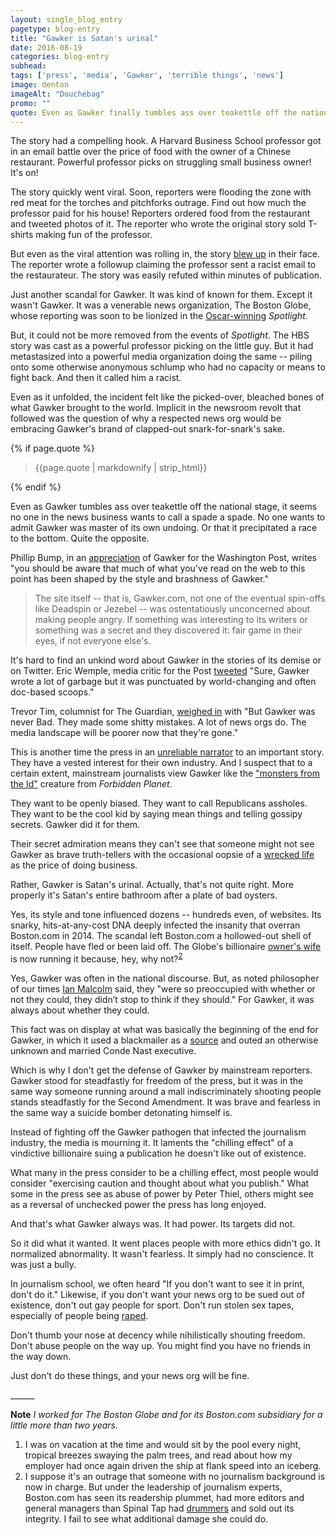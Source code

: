 ```yaml
---
layout: single_blog_entry
pagetype: blog-entry
title: "Gawker is Satan's urinal"
date: 2016-08-19
categories: blog-entry
subhead:
tags: ['press', 'media', 'Gawker', 'terrible things', 'news']
image: denton
imageAlt: "Douchebag"
promo: ""
quote: Even as Gawker finally tumbles ass over teakettle off the national stage, it seems no one in the news business wants to call a spade a spade.
---
```


The story had a compelling hook. A Harvard Business School professor got in an email battle over the price of food with the owner of a Chinese restaurant. Powerful professor picks on struggling small business owner! It's on!

The story quickly went viral. Soon, reporters were flooding the zone with red meat for the torches and pitchforks outrage. Find out how much the professor paid for his house! Reporters ordered food from the restaurant and tweeted photos of it. The reporter who wrote the original story sold T-shirts making fun of the professor.

But even as the viral attention was rolling in, the story [blew up][6] in their face. The reporter wrote a followup claiming the professor sent a racist email to the restaurateur. The story was easily refuted within minutes of publication.

Just another scandal for Gawker. It was kind of known for them. Except it wasn't Gawker. It was a venerable news organization, The Boston Globe, whose reporting was soon to be lionized in the [Oscar-winning][7] _Spotlight._

But, it could not be more removed from the events of _Spotlight_. The HBS story was cast as a powerful professor picking on the little guy. But it had metastasized into a powerful media organization doing the same -- piling onto some otherwise anonymous schlump who had no capacity or means to fight back. And then it called him a racist.

Even as it unfolded, the incident felt like the picked-over, bleached bones of what Gawker brought to the world. Implicit in the newsroom revolt that followed was the question of why a respected news org would be embracing Gawker's brand of clapped-out snark-for-snark's sake.

{% if page.quote %}
  <aside class="blog-pullquote">
  <blockquote>{{page.quote | markdownify | strip_html}}</blockquote>
  </aside>
{% endif %}


Even as Gawker tumbles ass over teakettle off the national stage, it seems no one in the news business wants to call a spade a spade. No one wants to admit Gawker was master of its own undoing. Or that it precipitated a race to the bottom. Quite the opposite.

Phillip Bump, in an [appreciation][8] of Gawker for the Washington Post, writes "you should be aware that much of what you've read on the web to this point has been shaped by the style and brashness of Gawker."

> The site itself -- that is, Gawker.com, not one of the eventual spin-offs like Deadspin or Jezebel -- was ostentatiously unconcerned about making people angry. If something was interesting to its writers or something was a secret and they discovered it: fair game in their eyes, if not everyone else's.

It's hard to find an unkind word about Gawker in the stories of its demise or on Twitter. Eric Wemple, media critic for the Post [tweeted][10] "Sure, Gawker wrote a lot of garbage but it was punctuated by world-changing and often doc-based scoops."

Trevor Tim, columnist for The Guardian, [weighed in][10] with "But Gawker was never Bad. They made some shitty mistakes. A lot of news orgs do. The media landscape will be poorer now that they're gone."

This is another time the press in an [unreliable narrator][11] to an important story. They have a vested interest for their own industry. And I suspect that to a certain extent, mainstream journalists view Gawker like the ["monsters from the Id"][16] creature from _Forbidden Planet_.

They want to be openly biased. They want to call Republicans assholes. They want to be the cool kid by saying mean things and telling gossipy secrets. Gawker did it for them.

Their secret admiration means they can't see that someone might not see Gawker as brave truth-tellers with the occasional oopsie of a [wrecked life][4] as the price of doing business.

Rather, Gawker is Satan's urinal. Actually, that's not quite right. More properly it's Satan's entire bathroom after a plate of bad oysters.

Yes, its style and tone influenced dozens -- hundreds even, of websites. Its snarky, hits-at-any-cost DNA deeply infected the insanity that overran Boston.com in 2014. The scandal left Boston.com a hollowed-out shell of itself. People have fled or been laid off. The Globe's billionaire [owner's wife][12] is now running it because, hey, why not?<sup>[2][2]</sup>

Yes, Gawker was often in the national discourse. But, as noted philosopher of our times [Ian Malcolm][14] said, they "were so preoccupied with whether or not they could, they didn’t stop to think if they should." For Gawker, it was always about whether they could.

This fact was on display at what was basically the beginning of the end for Gawker, in which it used a blackmailer as a [source][5] and outed an otherwise unknown and married Conde Nast executive.

Which is why I don't get the defense of Gawker by mainstream reporters. Gawker stood for steadfastly for freedom of the press, but it was in the same way someone running around a mall indiscriminately shooting people stands steadfastly for the Second Amendment. It was brave and fearless in the same way a suicide bomber detonating himself is.

Instead of fighting off the Gawker pathogen that infected the journalism industry, the media is mourning it. It laments the "chilling effect" of a vindictive billionaire suing a publication he doesn't like out of existence.

What many in the press consider to be a chilling effect, most people would consider "exercising caution and thought about what you publish." What some in the press see as abuse of power by Peter Thiel, others might see as a reversal of unchecked power the press has long enjoyed.

And that's what Gawker always was. It had power. Its targets did not.

So it did what it wanted. It went places people with more ethics didn't go. It normalized abnormality. It wasn't fearless. It simply had no conscience. It was just a bully.

In journalism school, we often heard "If you don't want to see it in print, don't do it." Likewise, if you don't want your news org to be sued out of existence, don't out gay people for sport. Don't run stolen sex tapes, especially of people being [raped][15].

Don't thumb your nose at decency while nihilistically shouting freedom. Don't abuse people on the way up. You might find you have no friends in the way down.

Just don't do these things, and your news org will be fine.

\_\_\_\_\_\_

**Note** _I worked for The Boston Globe and for its Boston.com subsidiary for a little more than two years._


1. <span id="footnote-gawker-one"></span>I was on vacation at the time and would sit by the pool every night, tropical breezes swaying the palm trees, and read about how my employer had once again driven the ship at flank speed into an iceberg.
2. <span id="footnote-gawker-two"></span>I suppose it's an outrage that someone with no journalism background is now in charge. But under the leadership of journalism experts, Boston.com has seen its readership plummet, had more editors and general managers than Spinal Tap had [drummers][13] and sold out its integrity. I fail to see what additional damage she could do.



[1]:#footnote-gawker-one
[2]:#footnote-gawker-two
[3]:#footnote-three
[4]:http://www.nytimes.com/2015/02/15/magazine/how-one-stupid-tweet-ruined-justine-saccos-life.html
[5]:http://gawker.com/gawker-is-removing-story-about-conde-nast-cfo-1718582003
[6]:http://www.bostonmagazine.com/news/blog/2014/12/18/what-the-hell-happened-boston-com/
[7]:http://www.imdb.com/title/tt1895587/
[8]:https://www.washingtonpost.com/news/the-fix/wp/2016/08/18/gawker-is-dead-an-appreciation/?postshare=6201471544164926&tid=ss_tw
[9]:https://twitter.com/ErikWemple/status/766318322690449408
[10]:https://twitter.com/trevortimm/status/766326099353542656
[11]:https://www.davidputney.com/2016/01/welcome-to-the-bungle.html
[12]:https://dankennedy.net/2016/07/09/linda-henry-wife-of-globe-owner-will-oversee-boston-com/
[13]:http://everything2.com/title/How+many+%2522Spinal+Tap%2522+drummers+have+died%252C+in+total%253F
[14]:http://www.imdb.com/character/ch0002031/
[15]:http://nypost.com/2016/03/11/blah-blah-blah-gawker-editor-blew-off-woman-who-begged-him-to-remove-possible-rape-video/
[16]:https://www.youtube.com/watch?v=DiQ0S8iY9OE
